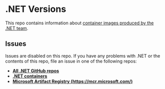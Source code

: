 # .NET Versions

This repo contains information about [container images produced by the .NET team](./build-info/docker).

## Issues

Issues are disabled on this repo. If you have any problems with .NET or the contents of this repo, file an issue in one of the following repos:

- **[All .NET GitHub repos](https://github.com/dotnet/core/blob/main/Documentation/core-repos.md)**
- **[.NET containers](https://github.com/dotnet/dotnet-docker)**
- **[Microsoft Artifact Registry (https://mcr.microsoft.com/)](https://github.com/microsoft/containerregistry)**
